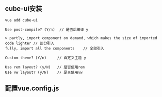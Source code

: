 ## cube-ui安装

    vue add cube-ui

    Use post-compile? (Y/n)  // 是否后编译 y

    > partly, import component on demand, which makes the size of imported code lighter // 部分引入
    fully, import all the components    // 全部引入

    Custom theme? (Y/n)     // 自定义主题 y

    Use rem layout? (y/N)   // 是否使用rem 
    Use vw layout? (y/N)    // 是否使用vw

## 配置vue.config.js